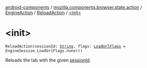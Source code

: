 [android-components](../../../index.md) / [mozilla.components.browser.state.action](../../index.md) / [EngineAction](../index.md) / [ReloadAction](index.md) / [&lt;init&gt;](./-init-.md)

# &lt;init&gt;

`ReloadAction(sessionId: `[`String`](https://kotlinlang.org/api/latest/jvm/stdlib/kotlin/-string/index.html)`, flags: `[`LoadUrlFlags`](../../../mozilla.components.concept.engine/-engine-session/-load-url-flags/index.md)` = EngineSession.LoadUrlFlags.none())`

Reloads the tab with the given [sessionId](session-id.md).

